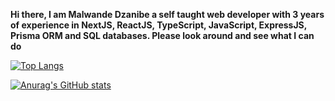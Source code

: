 **Hi there, I am Malwande Dzanibe a self taught web developer with 3 years of experience in NextJS, ReactJS, TypeScript, JavaScript, ExpressJS, Prisma ORM and SQL databases. Please look around and see what I can do**

[![Top Langs](https://github-readme-stats.vercel.app/api/top-langs/?username=Malwande-Dzanibe&layout=compact)](https://github.com/anuraghazra/github-readme-stats)

[![Anurag's GitHub stats](https://github-readme-stats.vercel.app/api?username=Malwande-Dzanibe)](https://github.com/anuraghazra/github-readme-stats)
